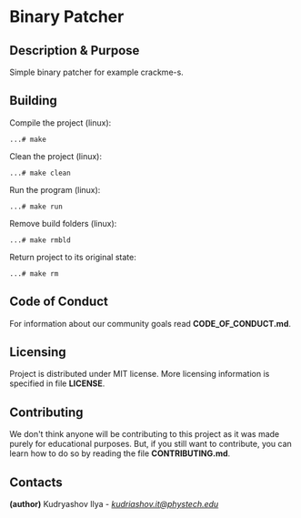 # Binary Patcher
## Description & Purpose
Simple binary patcher for example crackme-s.
## Building

Compile the project (linux):

`...# make`

Clean the project (linux):

`...# make clean`

Run the program (linux):

`...# make run`

Remove build folders (linux):

`...# make rmbld`

Return project to its original state:

`...# make rm`

## Code of Conduct
For information about our community goals read **CODE_OF_CONDUCT.md**.
## Licensing
Project is distributed under MIT license. More licensing information is specified in file **LICENSE**.
## Contributing
We don't think anyone will be contributing to this project as it was made purely for educational purposes.
But, if you still want to contribute, you can learn how to do so by reading the file **CONTRIBUTING.md**.
## Contacts
**(author)** Kudryashov Ilya - *kudriashov.it@phystech.edu*
